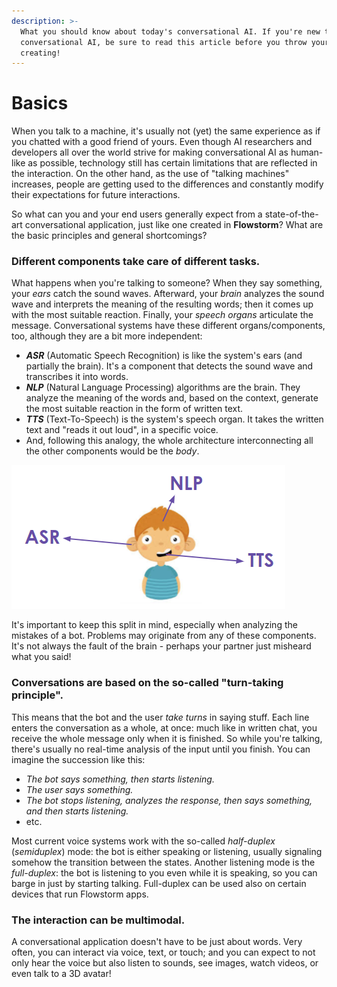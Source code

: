 ```yaml
---
description: >-
  What you should know about today's conversational AI. If you're new to
  conversational AI, be sure to read this article before you throw yourself into
  creating!
---
```


# Basics

When you talk to a machine, it's usually not \(yet\) the same experience as if you chatted with a good friend of yours. Even though AI researchers and developers all over the world strive for making conversational AI as human-like as possible, technology still has certain limitations that are reflected in the interaction. On the other hand, as the use of "talking machines" increases, people are getting used to the differences and constantly modify their expectations for future interactions.

So what can you and your end users generally expect from a state-of-the-art conversational application, just like one created in **Flowstorm**? What are the basic principles and general shortcomings?

### **Different components take care of different tasks.**

What happens when you're talking to someone? When they say something, your _ears_ catch the sound waves. Afterward, your _brain_ analyzes the sound wave and interprets the meaning of the resulting words; then it comes up with the most suitable reaction. Finally, your _speech organs_ articulate the message. Conversational systems have these different organs/components, too, although they are a bit more independent:

* _**ASR**_ \(Automatic Speech Recognition\) is like the system's ears \(and partially the brain\). It's a component that detects the sound wave and transcribes it into words.
* _**NLP**_ \(Natural Language Processing\) algorithms are the brain. They analyze the meaning of the words and, based on the context, generate the most suitable reaction in the form of written text.
* _**TTS**_ \(Text-To-Speech\) is the system's speech organ. It takes the written text and "reads it out loud", in a specific voice.
* And, following this analogy, the whole architecture interconnecting all the other components would be the _body_.

![Um... you know what we mean.](.gitbook/assets/image%20%2875%29.png)

It's important to keep this split in mind, especially when analyzing the mistakes of a bot. Problems may originate from any of these components. It's not always the fault of the brain - perhaps your partner just misheard what you said!

### **Conversations are based on the so-called "turn-taking principle".**

This means that the bot and the user _take turns_ in saying stuff. Each line enters the conversation as a whole, at once: much like in written chat, you receive the whole message only when it is finished. So while you're talking, there's usually no real-time analysis of the input until you finish. You can imagine the succession like this:

* _The bot says something, then starts listening._
* _The user says something._
* _The bot stops listening, analyzes the response, then says something, and then starts listening._
* etc.

Most current voice systems work with the so-called _half-duplex_ \(_semiduplex_\) mode: the bot is either speaking or listening, usually signaling somehow the transition between the states. Another listening mode is the _full-duplex_: the bot is listening to you even while it is speaking, so you can barge in just by starting talking. Full-duplex can be used also on certain devices that run Flowstorm apps.

### The interaction can be multimodal. 

A conversational application doesn't have to be just about words. Very often, you can interact via voice, text, or touch; and you can expect to not only hear the voice but also listen to sounds, see images, watch videos, or even talk to a 3D avatar!

